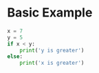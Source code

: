 # Basic Example

```py
x = 7
y = 5
if x < y:
    print('y is greater')
else:
    print('x is greater')

```